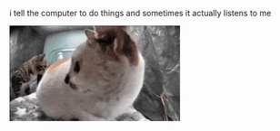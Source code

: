 i tell the computer to do things and sometimes it actually listens to me
<!--START_SECTION:update_image-->
<img src=https://raw.githubusercontent.com/sneakykestrel/sneakykestrel/main/.github/images/mr-side-eye.gif height="" width="300" align=left alt=kitty />
<!--END_SECTION:update_image-->

